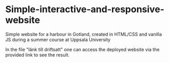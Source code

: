 # Simple-interactive-and-responsive-website
Simple website for a harbour in Gotland, created in HTML/CSS and vanilla JS during a summer course at Uppsala University

In the file "länk till driftsatt" one can access the deployed website via the provided link to see the result.

